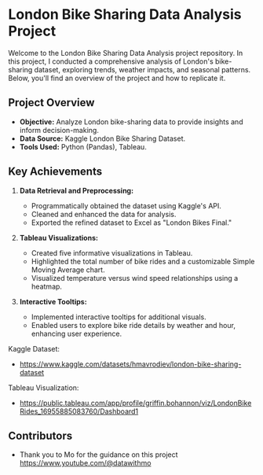 # London Bike Sharing Data Analysis Project

Welcome to the London Bike Sharing Data Analysis project repository. In this project, I conducted a comprehensive analysis of London's bike-sharing dataset, exploring trends, weather impacts, and seasonal patterns. Below, you'll find an overview of the project and how to replicate it.

## Project Overview

- **Objective:** Analyze London bike-sharing data to provide insights and inform decision-making.
- **Data Source:** Kaggle London Bike Sharing Dataset.
- **Tools Used:** Python (Pandas), Tableau.

## Key Achievements

1. **Data Retrieval and Preprocessing:**
   - Programmatically obtained the dataset using Kaggle's API.
   - Cleaned and enhanced the data for analysis.
   - Exported the refined dataset to Excel as "London Bikes Final."

2. **Tableau Visualizations:**
   - Created five informative visualizations in Tableau.
   - Highlighted the total number of bike rides and a customizable Simple Moving Average chart.
   - Visualized temperature versus wind speed relationships using a heatmap.

3. **Interactive Tooltips:**
   - Implemented interactive tooltips for additional visuals.
   - Enabled users to explore bike ride details by weather and hour, enhancing user experience.

Kaggle Dataset: 
- https://www.kaggle.com/datasets/hmavrodiev/london-bike-sharing-dataset

Tableau Visualization: 
- https://public.tableau.com/app/profile/griffin.bohannon/viz/LondonBikeRides_16955885083760/Dashboard1

## Contributors

- Thank you to Mo for the guidance on this project https://www.youtube.com/@datawithmo



